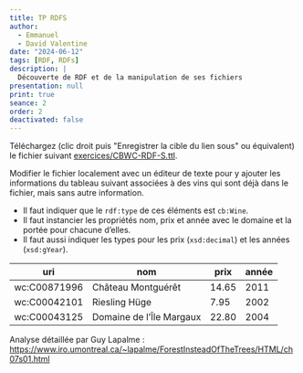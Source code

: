 ```yaml
---
title: TP RDFS
author:
  - Emmanuel
  - David Valentine
date: "2024-06-12"
tags: [RDF, RDFs]
description: |
  Découverte de RDF et de la manipulation de ses fichiers
presentation: null
print: true
seance: 2
order: 2
deactivated: false
---
```


<script>
import { base } from '$app/paths';
</script>

Téléchargez (clic droit puis "Enregistrer la cible du lien sous" ou équivalent) le fichier suivant [exercices/CBWC-RDF-S.ttl]({base}/exercices/CBWC-RDF-S.ttl).

Modifier le fichier localement avec un éditeur de texte pour y ajouter les informations du tableau suivant associées à des vins qui sont déjà dans le fichier, mais sans autre information.

- Il faut indiquer que le `rdf:type` de ces éléments est `cb:Wine`.
- Il faut instancier les propriétés nom, prix et année avec le domaine et la portée pour chacune d’elles.
- Il faut aussi indiquer les types pour les prix (`xsd:decimal`) et les années (`xsd:gYear`).

| uri          | nom                      | prix  | année |
| ------------ | ------------------------ | ----- | ----- |
| wc:C00871996 | Château Montguérêt       | 14.65 | 2011  |
| wc:C00042101 | Riesling Hüge            | 7.95  | 2002  |
| wc:C00043125 | Domaine de l’Île Margaux | 22.80 | 2004  |

Analyse détaillée par Guy Lapalme : https://www.iro.umontreal.ca/~lapalme/ForestInsteadOfTheTrees/HTML/ch07s01.html